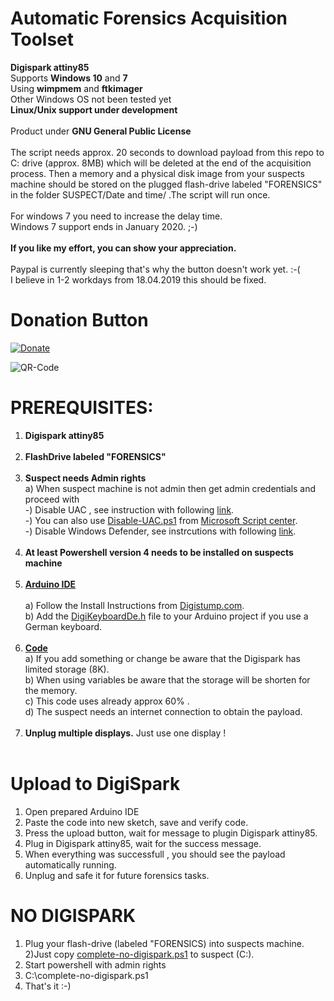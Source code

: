 # Automatic Forensics Acquisition Toolset<br/>
 **Digispark attiny85**<br/>
Supports **Windows 10** and **7** <br/>
Using **wimpmem** and **ftkimager**<br/>
Other Windows OS not been tested yet<br/>
**Linux/Unix support under development**<br/><br/>
Product under **GNU General Public License**<br/><br/>
The script needs approx. 20 seconds to download payload from this repo to C: drive (approx. 8MB) which will be deleted at the end of the acquisition process. Then a memory and a physical disk image from your suspects machine should be stored on the plugged flash-drive labeled "FORENSICS" in the folder SUSPECT/Date and time/ .The script will run once. <br/><br/>
For windows 7 you need to increase the delay time.<br/>
Windows 7 support ends in January 2020. ;-) <br/><br/>
**If you like my effort, you can show your appreciation.**<br/><br/>
Paypal is currently sleeping that's why the button doesn't work yet. :-( <br/>
I believe in 1-2 workdays from 18.04.2019 this should be fixed.<br/>
# Donation Button
[![Donate](https://img.shields.io/badge/Donate-PayPal-green.svg)](https://www.paypal.com/cgi-bin/webscr?cmd=_s-xclick&hosted_button_id=BBVUYZZW9JP56)

![QR-Code](https://user-images.githubusercontent.com/49499331/56194087-6fb0cd80-6032-11e9-939f-6088a4909b9f.png)

# PREREQUISITES:<br/>
1) **Digispark attiny85**<br/><br/>
2) **FlashDrive labeled "FORENSICS"**<br/><br/>
3) **Suspect needs Admin rights**<br/>
   a) When suspect machine is not admin then get admin credentials and proceed with <br/>
   -) Disable UAC , see instruction with following [link](https://www.faqforge.com/windows/how-to-disable-the-user-account-control-uac-in-windows-10/).<br/>
   -) You can also use [Disable-UAC.ps1](https://github.com/flipthemouse/acquisition/blob/master/Disable-UAC.ps1) from [Microsoft Script center](https://gallery.technet.microsoft.com/scriptcenter/Disable-UAC-using-730b6ecd).<br/>
   -) Disable Windows Defender, see instrcutions with following [link](https://www.wikihow.com/Turn-Off-Windows-Defender-in-Windows-10).<br/><br/>
4) **At least Powershell version 4 needs to be installed on suspects machine**<br/><br/>
3) **[Arduino IDE](https://www.arduino.cc/en/main/software)**<br/><br/>
  a) Follow the Install Instructions from [Digistump.com](https://digistump.com/wiki/digispark/tutorials/connecting).<br/>
  b) Add the [DigiKeyboardDe.h](https://github.com/flipthemouse/acquisition/blob/master/DigiKeyboardDe.h) file to your Arduino project if you use a German keyboard.<br/><br/>
4) **[Code](https://github.com/flipthemouse/acquisition/blob/master/WinFor-payload.txt)**<br/>
  a) If you add something or change be aware that the Digispark has limited storage (8K).<br/>
  b) When using variables be aware that the storage will be shorten for the memory.<br/>
  c) This code uses already approx 60% .<br/>
  d) The suspect needs an internet connection to obtain the payload. <br/><br/>
5) **Unplug multiple displays.** Just use one display !<br/><br/>
  
# Upload to DigiSpark<br/>
1) Open prepared Arduino IDE<br/>
2) Paste the code into new sketch, save and verify code.<br/>
3) Press the upload button, wait for message to plugin Digispark attiny85.<br/>
4) Plug in Digispark attiny85, wait for the success message.<br/>
5) When everything was successfull , you should see the payload automatically running.<br/>
6) Unplug and safe it for future forensics tasks.<br/>

# NO DIGISPARK <br/>
1) Plug your flash-drive (labeled "FORENSICS) into suspects machine.  <br/>
2)Just copy [complete-no-digispark.ps1](https://github.com/flipthemouse/acquisition/blob/master/complete-no-digispark.ps1) to suspect (C:\).<br/>
3) Start powershell with admin rights<br/>
3) C:\complete-no-digispark.ps1<br/>
4) That's it :-)<br/>

  
